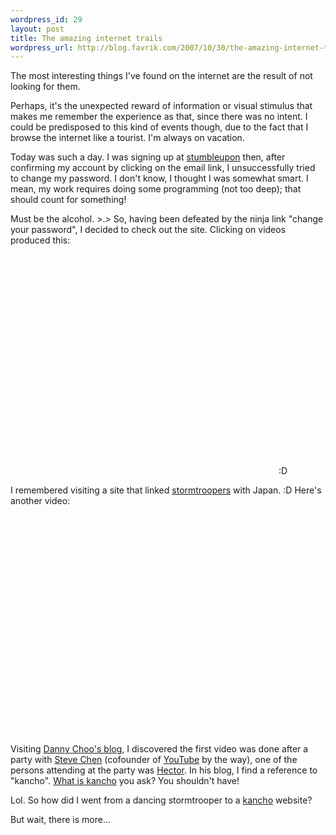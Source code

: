 ```yaml
--- 
wordpress_id: 29
layout: post
title: The amazing internet trails
wordpress_url: http://blog.favrik.com/2007/10/30/the-amazing-internet-trails/
---
```

The most interesting things I've found on the internet are the result of not looking for them.  

Perhaps, it's the unexpected reward of information or visual stimulus that makes me remember the experience as that, since there was no intent.  I could be predisposed to this kind of events though,  due to the fact that I browse the internet like a tourist. I'm always on vacation. 

<!--more-->

Today was such a day. I was signing up at <a href="http://www.stumbleupon.com/">stumbleupon</a> then, after confirming my account by clicking on the email link, I unsuccessfully tried to change my password.  I don't know, I thought I was somewhat smart. I mean, my work requires doing some programming (not too deep); that should count for something!  

Must be the alcohol. >.>  So, having been defeated by the ninja link "change your password", I decided to check out the site. Clicking on videos produced this:
<object width="425" height="366"><param name="movie" value="http://www.youtube.com/v/t7X9MQi7uOU&rel=0&border=0"></param><param name="wmode" value="transparent"></param><embed src="http://www.youtube.com/v/t7X9MQi7uOU&rel=0&border=0" type="application/x-shockwave-flash" wmode="transparent" width="425" height="366"></embed></object>
:D

I remembered visiting a site that linked <a href="http://en.wikipedia.org/wiki/Imperial_stormtrooper">stormtroopers</a> with Japan. :D  Here's another video:
<object width="425" height="366"><param name="movie" value="http://www.youtube.com/v/bygdRMCwC6s&rel=1&border=0"></param><param name="wmode" value="transparent"></param><embed src="http://www.youtube.com/v/bygdRMCwC6s&rel=1&border=0" type="application/x-shockwave-flash" wmode="transparent" width="425" height="366"></embed></object>

Visiting <a href="http://www.dannychoo.com/all/eng/stormtrooper/">Danny Choo's blog</a>, I discovered the first video was done after a party with <a href="http://www.dannychoo.com/blog_entry/eng/1199/Steve+Chen/">Steve Chen</a> (cofounder of <a href="http://youtube.com/">YouTube</a> by the way), one of the persons attending at the party was <a href="http://www.kirainet.com">Hector</a>.  In his blog, I find a reference to "kancho".  <a href="http://www.kirainet.com/english/kancho/">What is kancho</a> you ask? You shouldn't have!

Lol.  So how did I went from a dancing stormtrooper to a <a href="http://kancho.org/">kancho</a> website?  

But wait, there is more...
